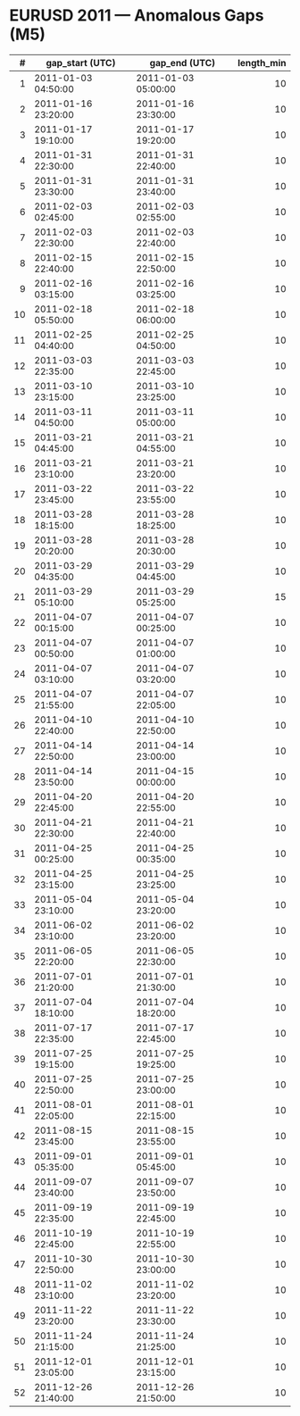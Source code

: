 # EURUSD 2011 — Anomalous Gaps (M5)

| # | gap_start (UTC) | gap_end (UTC) | length_min |
|---:|---|---|---:|
| 1 | 2011-01-03 04:50:00 | 2011-01-03 05:00:00 | 10 |
| 2 | 2011-01-16 23:20:00 | 2011-01-16 23:30:00 | 10 |
| 3 | 2011-01-17 19:10:00 | 2011-01-17 19:20:00 | 10 |
| 4 | 2011-01-31 22:30:00 | 2011-01-31 22:40:00 | 10 |
| 5 | 2011-01-31 23:30:00 | 2011-01-31 23:40:00 | 10 |
| 6 | 2011-02-03 02:45:00 | 2011-02-03 02:55:00 | 10 |
| 7 | 2011-02-03 22:30:00 | 2011-02-03 22:40:00 | 10 |
| 8 | 2011-02-15 22:40:00 | 2011-02-15 22:50:00 | 10 |
| 9 | 2011-02-16 03:15:00 | 2011-02-16 03:25:00 | 10 |
| 10 | 2011-02-18 05:50:00 | 2011-02-18 06:00:00 | 10 |
| 11 | 2011-02-25 04:40:00 | 2011-02-25 04:50:00 | 10 |
| 12 | 2011-03-03 22:35:00 | 2011-03-03 22:45:00 | 10 |
| 13 | 2011-03-10 23:15:00 | 2011-03-10 23:25:00 | 10 |
| 14 | 2011-03-11 04:50:00 | 2011-03-11 05:00:00 | 10 |
| 15 | 2011-03-21 04:45:00 | 2011-03-21 04:55:00 | 10 |
| 16 | 2011-03-21 23:10:00 | 2011-03-21 23:20:00 | 10 |
| 17 | 2011-03-22 23:45:00 | 2011-03-22 23:55:00 | 10 |
| 18 | 2011-03-28 18:15:00 | 2011-03-28 18:25:00 | 10 |
| 19 | 2011-03-28 20:20:00 | 2011-03-28 20:30:00 | 10 |
| 20 | 2011-03-29 04:35:00 | 2011-03-29 04:45:00 | 10 |
| 21 | 2011-03-29 05:10:00 | 2011-03-29 05:25:00 | 15 |
| 22 | 2011-04-07 00:15:00 | 2011-04-07 00:25:00 | 10 |
| 23 | 2011-04-07 00:50:00 | 2011-04-07 01:00:00 | 10 |
| 24 | 2011-04-07 03:10:00 | 2011-04-07 03:20:00 | 10 |
| 25 | 2011-04-07 21:55:00 | 2011-04-07 22:05:00 | 10 |
| 26 | 2011-04-10 22:40:00 | 2011-04-10 22:50:00 | 10 |
| 27 | 2011-04-14 22:50:00 | 2011-04-14 23:00:00 | 10 |
| 28 | 2011-04-14 23:50:00 | 2011-04-15 00:00:00 | 10 |
| 29 | 2011-04-20 22:45:00 | 2011-04-20 22:55:00 | 10 |
| 30 | 2011-04-21 22:30:00 | 2011-04-21 22:40:00 | 10 |
| 31 | 2011-04-25 00:25:00 | 2011-04-25 00:35:00 | 10 |
| 32 | 2011-04-25 23:15:00 | 2011-04-25 23:25:00 | 10 |
| 33 | 2011-05-04 23:10:00 | 2011-05-04 23:20:00 | 10 |
| 34 | 2011-06-02 23:10:00 | 2011-06-02 23:20:00 | 10 |
| 35 | 2011-06-05 22:20:00 | 2011-06-05 22:30:00 | 10 |
| 36 | 2011-07-01 21:20:00 | 2011-07-01 21:30:00 | 10 |
| 37 | 2011-07-04 18:10:00 | 2011-07-04 18:20:00 | 10 |
| 38 | 2011-07-17 22:35:00 | 2011-07-17 22:45:00 | 10 |
| 39 | 2011-07-25 19:15:00 | 2011-07-25 19:25:00 | 10 |
| 40 | 2011-07-25 22:50:00 | 2011-07-25 23:00:00 | 10 |
| 41 | 2011-08-01 22:05:00 | 2011-08-01 22:15:00 | 10 |
| 42 | 2011-08-15 23:45:00 | 2011-08-15 23:55:00 | 10 |
| 43 | 2011-09-01 05:35:00 | 2011-09-01 05:45:00 | 10 |
| 44 | 2011-09-07 23:40:00 | 2011-09-07 23:50:00 | 10 |
| 45 | 2011-09-19 22:35:00 | 2011-09-19 22:45:00 | 10 |
| 46 | 2011-10-19 22:45:00 | 2011-10-19 22:55:00 | 10 |
| 47 | 2011-10-30 22:50:00 | 2011-10-30 23:00:00 | 10 |
| 48 | 2011-11-02 23:10:00 | 2011-11-02 23:20:00 | 10 |
| 49 | 2011-11-22 23:20:00 | 2011-11-22 23:30:00 | 10 |
| 50 | 2011-11-24 21:15:00 | 2011-11-24 21:25:00 | 10 |
| 51 | 2011-12-01 23:05:00 | 2011-12-01 23:15:00 | 10 |
| 52 | 2011-12-26 21:40:00 | 2011-12-26 21:50:00 | 10 |
